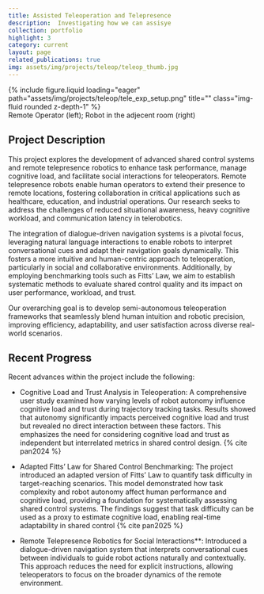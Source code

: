 ```yaml
---
title: Assisted Teleoperation and Telepresence
description:  Investigating how we can assisye
collection: portfolio
highlight: 3
category: current
layout: page
related_publications: true
img: assets/img/projects/teleop/teleop_thumb.jpg
---
```



<div class="row">
    {% include figure.liquid loading="eager" path="assets/img/projects/teleop/tele_exp_setup.png" title="" class="img-fluid rounded z-depth-1" %}
    
</div>
<div class="caption">
    Remote Operator (left); Robot in the adjecent room (right)
</div>

## Project Description

This project explores the development of advanced shared control systems and remote telepresence robotics to enhance task performance, manage cognitive load, and facilitate social interactions for teleoperators. Remote telepresence robots enable human operators to extend their presence to remote locations, fostering collaboration in critical applications such as healthcare, education, and industrial operations. Our research seeks to address the challenges of reduced situational awareness, heavy cognitive workload, and communication latency in telerobotics.

The integration of dialogue-driven navigation systems is a pivotal focus, leveraging natural language interactions to enable robots to interpret conversational cues and adapt their navigation goals dynamically. This fosters a more intuitive and human-centric approach to teleoperation, particularly in social and collaborative environments. Additionally, by employing benchmarking tools such as Fitts’ Law, we aim to establish systematic methods to evaluate shared control quality and its impact on user performance, workload, and trust.

Our overarching goal is to develop semi-autonomous teleoperation frameworks that seamlessly blend human intuition and robotic precision, improving efficiency, adaptability, and user satisfaction across diverse real-world scenarios.


## Recent Progress

Recent advances within the project include the following:


- Cognitive Load and Trust Analysis in Teleoperation: A comprehensive user study examined how varying levels of robot autonomy influence cognitive load and trust during trajectory tracking tasks. Results showed that autonomy significantly impacts perceived cognitive load and trust but revealed no direct interaction between these factors. This emphasizes the need for considering cognitive load and trust as independent but interrelated metrics in shared control design​. {% cite pan2024 %}
​
- Adapted Fitts’ Law for Shared Control Benchmarking: The project introduced an adapted version of Fitts’ Law to quantify task difficulty in target-reaching scenarios. This model demonstrated how task complexity and robot autonomy affect human performance and cognitive load, providing a foundation for systematically assessing shared control systems. The findings suggest that task difficulty can be used as a proxy to estimate cognitive load, enabling real-time adaptability in shared control​ {% cite pan2025 %}


- Remote Telepresence Robotics for Social Interactions**:
Introduced a dialogue-driven navigation system that interprets conversational cues between individuals to guide robot actions naturally and contextually. This approach reduces the need for explicit instructions, allowing teleoperators to focus on the broader dynamics of the remote environment. 


